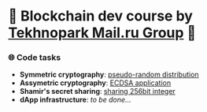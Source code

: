 # :rocket: Blockchain dev course by [Tekhnopark Mail.ru Group](https://park.mail.ru/curriculum/program/discipline/1090/) :rocket:

### :globe_with_meridians: Code tasks

* **Symmetric cryptography**: [pseudo-random distribution](https://github.com/sokolcom/tp-blockchain-task04#readme) 
* **Assymetric cryptography**: [ECDSA application](https://github.com/sokolcom/tp-blockchain-task05#readme)
* **Shamir's secret sharing**: [sharing 256bit integer](https://github.com/sokolcom/tp-blockchain-task05#readme)
* **dApp infrastructure**: *to be done...*


